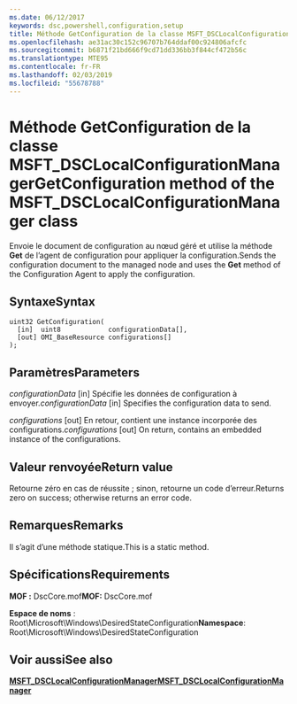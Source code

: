 ```yaml
---
ms.date: 06/12/2017
keywords: dsc,powershell,configuration,setup
title: Méthode GetConfiguration de la classe MSFT_DSCLocalConfigurationManager
ms.openlocfilehash: ae31ac30c152c96707b764ddaf00c924806afcfc
ms.sourcegitcommit: b6871f21bd666f9cd71dd336bb3f844cf472b56c
ms.translationtype: MTE95
ms.contentlocale: fr-FR
ms.lasthandoff: 02/03/2019
ms.locfileid: "55678788"
---
```

# <a name="getconfiguration-method-of-the-msftdsclocalconfigurationmanager-class"></a><span data-ttu-id="e6386-103">Méthode GetConfiguration de la classe MSFT_DSCLocalConfigurationManager</span><span class="sxs-lookup"><span data-stu-id="e6386-103">GetConfiguration method of the MSFT_DSCLocalConfigurationManager class</span></span>

<span data-ttu-id="e6386-104">Envoie le document de configuration au nœud géré et utilise la méthode **Get** de l’agent de configuration pour appliquer la configuration.</span><span class="sxs-lookup"><span data-stu-id="e6386-104">Sends the configuration document to the managed node and uses the **Get** method of the Configuration Agent to apply the configuration.</span></span>

## <a name="syntax"></a><span data-ttu-id="e6386-105">Syntaxe</span><span class="sxs-lookup"><span data-stu-id="e6386-105">Syntax</span></span>

```mof
uint32 GetConfiguration(
  [in]  uint8            configurationData[],
  [out] OMI_BaseResource configurations[]
);
```

## <a name="parameters"></a><span data-ttu-id="e6386-106">Paramètres</span><span class="sxs-lookup"><span data-stu-id="e6386-106">Parameters</span></span>

<span data-ttu-id="e6386-107">*configurationData* \[in\] Spécifie les données de configuration à envoyer.</span><span class="sxs-lookup"><span data-stu-id="e6386-107">*configurationData* \[in\] Specifies the configuration data to send.</span></span>

<span data-ttu-id="e6386-108">*configurations* \[out\] En retour, contient une instance incorporée des configurations.</span><span class="sxs-lookup"><span data-stu-id="e6386-108">*configurations* \[out\] On return, contains an embedded instance of the configurations.</span></span>

## <a name="return-value"></a><span data-ttu-id="e6386-109">Valeur renvoyée</span><span class="sxs-lookup"><span data-stu-id="e6386-109">Return value</span></span>

<span data-ttu-id="e6386-110">Retourne zéro en cas de réussite ; sinon, retourne un code d’erreur.</span><span class="sxs-lookup"><span data-stu-id="e6386-110">Returns zero on success; otherwise returns an error code.</span></span>

## <a name="remarks"></a><span data-ttu-id="e6386-111">Remarques</span><span class="sxs-lookup"><span data-stu-id="e6386-111">Remarks</span></span>

<span data-ttu-id="e6386-112">Il s’agit d’une méthode statique.</span><span class="sxs-lookup"><span data-stu-id="e6386-112">This is a static method.</span></span>

## <a name="requirements"></a><span data-ttu-id="e6386-113">Spécifications</span><span class="sxs-lookup"><span data-stu-id="e6386-113">Requirements</span></span>

<span data-ttu-id="e6386-114">**MOF :** DscCore.mof</span><span class="sxs-lookup"><span data-stu-id="e6386-114">**MOF:** DscCore.mof</span></span>

<span data-ttu-id="e6386-115">**Espace de noms** : Root\Microsoft\Windows\DesiredStateConfiguration</span><span class="sxs-lookup"><span data-stu-id="e6386-115">**Namespace**: Root\Microsoft\Windows\DesiredStateConfiguration</span></span>

## <a name="see-also"></a><span data-ttu-id="e6386-116">Voir aussi</span><span class="sxs-lookup"><span data-stu-id="e6386-116">See also</span></span>

[<span data-ttu-id="e6386-117">**MSFT_DSCLocalConfigurationManager**</span><span class="sxs-lookup"><span data-stu-id="e6386-117">**MSFT_DSCLocalConfigurationManager**</span></span>](msft-dsclocalconfigurationmanager.md)